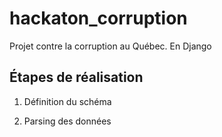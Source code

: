 hackaton_corruption
===================

Projet contre la corruption au Québec. En Django

Étapes de réalisation
---------------------

1. Définition du schéma

2. Parsing des données
